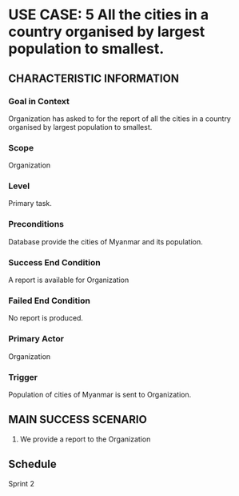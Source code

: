 # USE CASE: 5 All the cities in a country organised by largest population to smallest.

## CHARACTERISTIC INFORMATION

### Goal in Context
Organization has asked to for the report of all the cities in a country organised by largest population to smallest. 


### Scope

Organization

### Level

Primary task.

### Preconditions

Database provide the cities of Myanmar and its population. 

### Success End Condition

A report is available for Organization

### Failed End Condition

No report is produced.

### Primary Actor

Organization

### Trigger

Population of cities of Myanmar is sent to Organization.

## MAIN SUCCESS SCENARIO

1. We provide a report to the Organization

## Schedule
Sprint 2